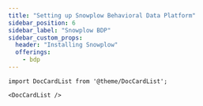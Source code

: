 ```yaml
---
title: "Setting up Snowplow Behavioral Data Platform"
sidebar_position: 6
sidebar_label: "Snowplow BDP"
sidebar_custom_props:
  header: "Installing Snowplow"
  offerings:
    - bdp
---
```


```mdx-code-block
import DocCardList from '@theme/DocCardList';

<DocCardList />
```
